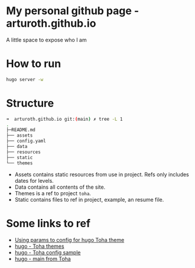 # My personal github page - arturoth.github.io

A little space to expose who I am

# How to run

``` sh
hugo server -w
```

# Structure 

``` sh
➜  arturoth.github.io git:(main) ✗ tree -L 1
.
├─README.md
├── assets
├── config.yaml
├── data
├── resources
├── static
└── themes
```

* Assets contains static resources from use in project. Refs only includes dates for levels.
* Data contains all contents of the site.
* Themes is a ref to project ``toha``.
* Static contains files to ref in project, example, an resume file.

# Some links to ref

* [Using params to config for hugo Toha theme](https://toha-guides.netlify.app/posts/configuration/site-parameters/)
* [hugo - Toha themes](https://github.com/hugo-toha/toha/tree/main/exampleSite)
* [hugo - Toha config sample](https://github.com/hugo-toha/toha/blob/main/exampleSite/config.yaml)
* [hugo - main from Toha](https://github.com/hugo-toha/guides/tree/main)

